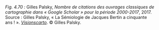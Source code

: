 *Fig. 4.70 :* Gilles Palsky, *Nombre de citations des ouvrages classiques de cartographie dans « Google Scholar » pour la période 2000-2017*, 2017.  
Source : Gilles Palsky, « La Sémiologie de Jacques Bertin a cinquante ans ! ». [*Visionscarto*](https://visionscarto.net/la-semiologie-graphique-a-50-ans). © Gilles Palsky.